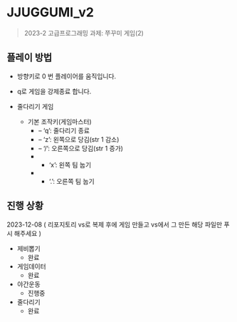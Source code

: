 # JJUGGUMI_v2
> 2023-2 고급프로그래밍 과제: 쭈꾸미 게임(2)

## 플레이 방법

* 방향키로 0 번 플레이어를 움직입니다.
* q로 게임을 강제종료 합니다.

* 줄다리기 게임
   * 기본 조작키(게임마스터)
      * – ‘q’: 줄다리기 종료
      * – ‘z’: 왼쪽으로 당김(str 1 감소)
      * – ‘/’: 오른쪽으로 당김(str 1 증가)
      * - ‘x’: 왼쪽 팀 눕기
      * - ‘.’: 오른쪽 팀 눕기



## 진행 상황
2023-12-08
( 리포지토리 vs로 복제 후에 게임 만들고 vs에서 그 만든 해당 파일만 푸시 해주세요 )
* 제비뽑기
    * 완료
* 게임데이터
    * 완료
* 야간운동
    * 진행중
* 줄다리기
    * 완료
